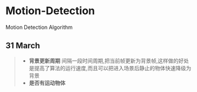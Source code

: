 # Motion-Detection<br>
Motion Detection Algorithm
## 31 March
> - **背景更新周期** 间隔一段时间周期,把当前帧更新为背景帧,这样做的好处是提高了算法的运行速度,而且可以把进入场景后静止的物体快速降级为背景
> - **是否有运动物体** 
